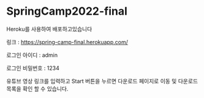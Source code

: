 # SpringCamp2022-final

Heroku를 사용하여 배포하고있습니다

링크 : https://spring-camp-final.herokuapp.com/

로그인 아이디 : admin

로그인 비밀번호 : 1234

유튜브 영상 링크를 입력하고 Start 버튼을 누르면 다운로드 페이지로 이동 및 다운로드 목록을 확인 할 수 있습니다.
